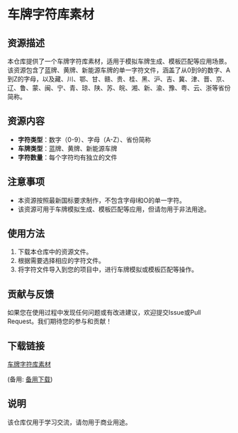 # 车牌字符库素材

## 资源描述

本仓库提供了一个车牌字符库素材，适用于模拟车牌生成、模板匹配等应用场景。该资源包含了蓝牌、黄牌、新能源车牌的单一字符文件，涵盖了从0到9的数字、A到Z的字母，以及藏、川、鄂、甘、赣、贵、桂、黑、沪、吉、冀、津、晋、京、辽、鲁、蒙、闽、宁、青、琼、陕、苏、皖、湘、新、渝、豫、粤、云、浙等省份简称。

## 资源内容

- **字符类型**：数字（0-9）、字母（A-Z）、省份简称
- **车牌类型**：蓝牌、黄牌、新能源车牌
- **字符数量**：每个字符均有独立的文件

## 注意事项

- 本资源按照最新国标要求制作，不包含字母I和O的单一字符。
- 该资源可用于车牌模拟生成、模板匹配等应用，但请勿用于非法用途。

## 使用方法

1. 下载本仓库中的资源文件。
2. 根据需要选择相应的字符文件。
3. 将字符文件导入到您的项目中，进行车牌模拟或模板匹配等操作。

## 贡献与反馈

如果您在使用过程中发现任何问题或有改进建议，欢迎提交Issue或Pull Request。我们期待您的参与和贡献！

## 下载链接
[车牌字符库素材](https://pan.quark.cn/s/ff5cd719e69d) 

(备用: [备用下载](https://pan.baidu.com/s/15Gr9EGMsHLTM1HZNrGJY8Q?pwd=1234))

## 说明

该仓库仅用于学习交流，请勿用于商业用途。
